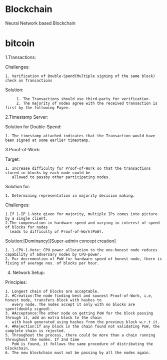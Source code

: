 # Blockchain

Neural Network based Blockchain

# bitcoin

1.Transactions:

Challenges:

    1. Verification of Double-Spend(Multiple signing of the same block) check on Transactions
    
Solution: 

         1. The Transactions should use third-party for verification.
         2. The majority of nodes agree with the received transaction is first by the following Payee. 

2.Timestamp Server:

Solution for Double-Spend:
    
    1. The timestamp attached indicates that the Transaction would have been signed at some earlier timestamp.
    
3.Proof-of-Work:

Target:
    
    1. Increase difficulty for Proof-of-Work so that the transactions stored in blocks by each node could be 
       allowed to passby other participating nodes.

Solution for:
 
    1. Determining representation in majority decision making.
  
Challenges:
    
    1.If 1-IP 1-Vote given for majority, multiple IPs comes into picture by a single client.
    2.The compensation in hardware speed and varying in interest of speed of blocks for nodes 
      leads to difficulty of Proof-of-Work(PoW).  
    
Solution:[Dominancy][Super-admin concept creation]

    1. 1-CPU-1-Vote: CPU power allocation to the one-honest node reduces capability of adversary nodes by CPU-power.
    2. For decremention of PoW for hardware speed of honest node, there is fixing of average nos. of blocks per hour. 

4. Network Setup:
   
Principles:
       
    1. Longest chain of blocks are acceptable.
    2. #Creation:The node finding best and soonest Proof-of-Work, i.e, honest node, transfers block with hashes to 
       every node. The nodes accept it only with no blocks are spent(doubly signed).
    3. #Acceptance:The other node on getting PoW for the block passing through it, add an extra block to the chain 
       with hash generated using hashes from the previous block w.r.t it.
    4. #Rejection:If any block in the chain found not validating PoW, the complete chain is rejected.
    5. Throughout the process, there could be more than a chain running throughout the nodes. If 2nd time 
       PoW is found, it follows the same procedure of distributing the blockchain.
    6. The new blockchain must not be passing by all the nodes again.
    
    

    
